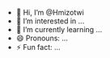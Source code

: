 - 👋 Hi, I’m @Hmizotwi
- 👀 I’m interested in ...
- 🌱 I’m currently learning ...
- 😄 Pronouns: ...
- ⚡ Fun fact: ...

<!---
Hmizotwi/Hmizotwi is a ✨ special ✨ repository because its `README.md` (this file) appears on your GitHub profile.
You can click the Preview link to take a look at your changes.
--->
